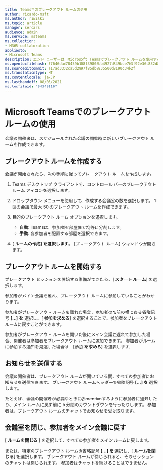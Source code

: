 ```yaml
---
title: Teamsでのブレークアウト ルームの使用
author: ricardo-msft
ms.author: riwilki
ms.topic: article
manager: serdars
audience: admin
ms.service: msteams
ms.collection:
- M365-collaboration
appliesto:
- Microsoft Teams
description: エンド ユーザーは、Microsoft Teamsでブレークアウト ルームを使用する方法を学習できます
ms.openlocfilehash: 77646dad78459b108f39803bb4927d849bce703f92e36c832d8606dbc3e15e94
ms.sourcegitcommit: a17ad3332ca5d2997f85db7835500d8190c34b2f
ms.translationtype: MT
ms.contentlocale: ja-JP
ms.lasthandoff: 08/05/2021
ms.locfileid: "54345116"
---
```

# <a name="using-breakout-rooms-in-microsoft-teams"></a>Microsoft Teamsでのブレークアウト ルームの使用

会議の開催者は、スケジュールされた会議の開始時に新しいブレークアウト ルームを作成できます。

## <a name="create-breakout-rooms"></a>ブレークアウト ルームを作成する

会議が開始されたら、次の手順に従ってブレークアウト ルームを作成します。

1. Teams デスクトップ クライアントで、コントロール バーのブレークアウト ルーム アイコンを選択します。

2. ドロップダウン メニューを使用して、作成する会議室の数を選択します。 1 回の会議で最大 50 のブレークアウト ルームを作成できます。

3. 目的のブレークアウト ルーム オプションを選択します。

    - **自動**: Teamsは、参加者を部屋間で均等に分割します。
    - **手動**: 各参加者を配置する部屋を選択できます。

4. [ **ルームの作成] を選択します**。 [ブレークアウト ルーム] ウィンドウが開きます。

## <a name="start-breakout-rooms"></a>ブレークアウト ルームを開始する

ブレークアウト セッションを開始する準備ができたら、[ **スタート ルーム]** を選択します。

参加者がメイン会議を離れ、ブレークアウト ルームに参加していることがわかります。

参加者がブレークアウト ルームを離れた場合、参加者の名前の横にある省略記号 **[...] を** 選択し、[ **参加を求める**] を選択することで、参加者をブレークアウト ルームに戻すことができます。

参加者がブレークアウト ルームを開いた後にメイン会議に遅れて参加した場合、開催者は参加者をブレークアウト ルームに追加できます。 参加者がルームに参加する通知を見逃した場合は、[参加 **を求める**] を選択します。

## <a name="send-announcements"></a>お知らせを送信する

会議の開催者は、ブレークアウト ルームが開いている間、すべての参加者にお知らせを送信できます。 ブレークアウト ルームヘッダーで省略記号 **[...] を** 選択します。

たとえば、会議の開催者が必要なときに@mentionするように参加者に通知したり、メイン ルームに戻す前に 5 分間のカウントダウンを行ったりします。
参加者は、ブレークアウト ルームのチャットでお知らせを受け取ります。

## <a name="close-rooms-and-pull-participants-back-to-the-main-meeting"></a>会議室を閉じ、参加者をメイン会議に戻す

[ **ルームを閉じる** ] を選択して、すべての参加者をメイン ルームに戻します。

または、特定のブレークアウト ルームの省略記号 **[...] を** 選択し、[ **ルームを閉じる**] を選択します。
ブレークアウト ルームが閉じられると、そのセッションのチャットは閉じられます。 参加者はチャットを続けることはできません。
